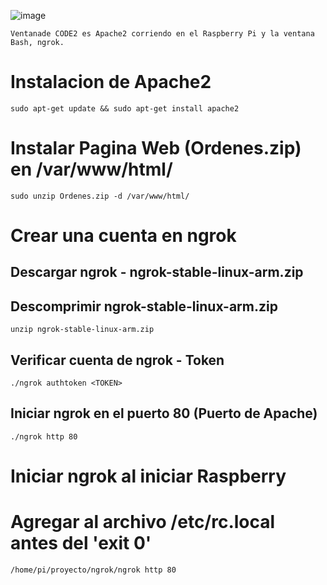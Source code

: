 ![image](https://ngrok.com/static/img/demo.png)

`Ventanade CODE2 es Apache2 corriendo en el Raspberry Pi y la ventana Bash, ngrok.`

# Instalacion de Apache2
`sudo apt-get update && sudo apt-get install apache2`

# Instalar Pagina Web (Ordenes.zip) en /var/www/html/

`sudo unzip Ordenes.zip -d /var/www/html/`

# Crear una cuenta en ngrok
## Descargar ngrok - ngrok-stable-linux-arm.zip
## Descomprimir ngrok-stable-linux-arm.zip

`unzip ngrok-stable-linux-arm.zip`

## Verificar cuenta de ngrok - Token
`./ngrok authtoken <TOKEN>`

## Iniciar ngrok en el puerto 80 (Puerto de Apache)
`./ngrok http 80`

# Iniciar ngrok al iniciar Raspberry
# Agregar al archivo /etc/rc.local antes del 'exit 0'

`/home/pi/proyecto/ngrok/ngrok http 80`
